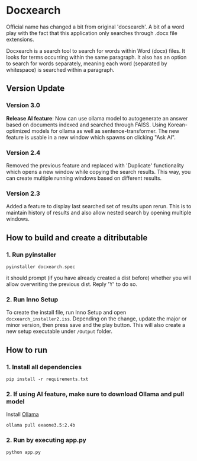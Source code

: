 # Docxearch
Official name has changed a bit from original 'docsearch'. A bit of a word play with the fact that this application only searches through .docx file extensions.

Docxearch is a search tool to search for words within Word (docx) files. It looks for terms occurring within the same paragraph. It also has an option to search for words separately, meaning each word (separated by whitespace) is searched within a paragraph.

## Version Update
### Version 3.0
**Release AI feature**: Now can use ollama model to autogenerate an answer based on documents indexed and searched through FAISS. Using Korean-optimized models for ollama as well as sentence-transformer.
The new feature is usable in a new window which spawns on clicking "Ask AI".
### Version 2.4
Removed the previous feature and replaced with 'Duplicate' functionality which opens a new window while copying the search results. This way, you can create multiple running windows based on different results.
### Version 2.3
Added a feature to display last searched set of results upon rerun. This is to maintain history of results and also allow nested search by opening multiple windows.

## How to build and create a ditributable

### 1. Run pyinstaller
```
pyinstaller docxearch.spec
```
it should prompt (if you have already created a dist before) whether you will allow overwriting the previous dist. Reply 'Y' to do so.

### 2. Run Inno Setup
To create the install file, run Inno Setup and open `docxearch_installer2.iss`. Depending on the change, update the major or minor version, then press save and the play button. This will also create a new setup executable under `/Output` folder.

## How to run

### 1. Install all dependencies
```
pip install -r requirements.txt
```

### 2. If using AI feature, make sure to download Ollama and pull model
Install [Ollama](https://ollama.com/download)
```
ollama pull exaone3.5:2.4b
```

### 2. Run by executing app.py
```
python app.py
```